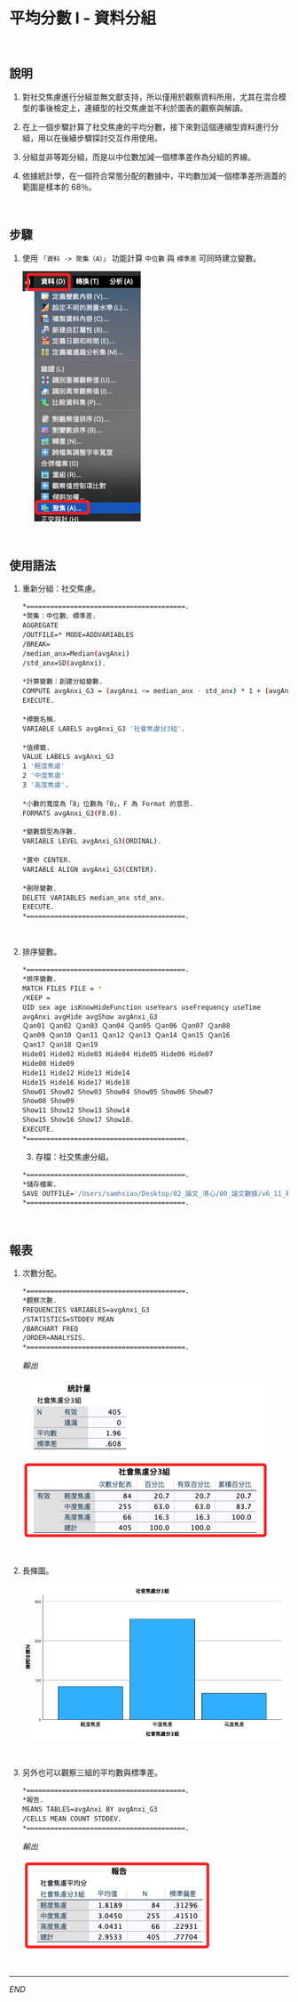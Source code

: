 # 平均分數 I - 資料分組

<br>

## 說明

1. 對社交焦慮進行分組並無文獻支持，所以僅用於觀察資料所用，尤其在混合模型的事後檢定上，連續型的社交焦慮並不利於圖表的觀察與解讀。

2. 在上一個步驟計算了社交焦慮的平均分數，接下來對這個連續型資料進行分組，用以在後續步驟探討交互作用使用。

3. 分組並非等距分組，而是以中位數加減一個標準差作為分組的界線。

4. 依據統計學，在一個符合常態分配的數據中，平均數加減一個標準差所涵蓋的範圍是樣本的 68％。

<br>

## 步驟

1. 使用 `「資料 -> 聚集（A）」` 功能計算 `中位數` 與 `標準差` 可同時建立變數。

    ![](images/img_07.png)

<br>

## 使用語法

1. 重新分組：社交焦慮。

    ```bash
    *========================================.
    *聚集：中位數、標準差.
    AGGREGATE
    /OUTFILE=* MODE=ADDVARIABLES
    /BREAK=
    /median_anx=Median(avgAnxi)
    /std_anx=SD(avgAnxi).

    *計算變數：創建分組變數.
    COMPUTE avgAnxi_G3 = (avgAnxi <= median_anx - std_anx) * 1 + (avgAnxi > median_anx - std_anx & avgAnxi < median_anx + std_anx) * 2 + (avgAnxi >= median_anx + std_anx) * 3.
    EXECUTE.

    *標籤名稱.
    VARIABLE LABELS avgAnxi_G3 '社會焦慮分3組'.

    *值標籤.
    VALUE LABELS avgAnxi_G3 
    1 '輕度焦慮'
    2 '中度焦慮'
    3 '高度焦慮'.

    *小數的寬度為「8」位數為「0」，F 為 Format 的意思.
    FORMATS avgAnxi_G3(F8.0).

    *變數類型為序數.
    VARIABLE LEVEL avgAnxi_G3(ORDINAL).

    *置中 CENTER.
    VARIABLE ALIGN avgAnxi_G3(CENTER).

    *刪除變數.
    DELETE VARIABLES median_anx std_anx.
    EXECUTE.
    *========================================.
    ```

<br>

2. 排序變數。

    ```bash
    *========================================.
    *排序變數.
    MATCH FILES FILE = *
    /KEEP = 
    UID sex age isKnowHideFunction useYears useFrequency useTime 
    avgAnxi avgHide avgShow avgAnxi_G3 
    Ｑan01 Ｑan02 Ｑan03 Ｑan04 Ｑan05 Ｑan06 Ｑan07 Ｑan08 
    Ｑan09 Ｑan10 Ｑan11 Ｑan12 Ｑan13 Ｑan14 Ｑan15 Ｑan16 
    Ｑan17 Ｑan18 Ｑan19 
    Hide01 Hide02 Hide03 Hide04 Hide05 Hide06 Hide07 
    Hide08 Hide09 
    Hide11 Hide12 Hide13 Hide14 
    Hide15 Hide16 Hide17 Hide18 
    Show01 Show02 Show03 Show04 Show05 Show06 Show07 
    Show08 Show09 
    Show11 Show12 Show13 Show14 
    Show15 Show16 Show17 Show18.
    EXECUTE.
    *========================================.
    ```


    3. 存檔：社交焦慮分組。

    ```bash
    *========================================.
    *儲存檔案.
    SAVE OUTFILE='/Users/samhsiao/Desktop/02_論文_清心/00_論文數據/v6_11_社交焦慮分組.sav'.
    *========================================.
    ```

<br>

## 報表

1. 次數分配。

    ```bash
    *========================================.
    *觀察次數.
    FREQUENCIES VARIABLES=avgAnxi_G3
    /STATISTICS=STDDEV MEAN
    /BARCHART FREQ
    /ORDER=ANALYSIS.
    *========================================.
    ```

    _輸出_

    ![](images/img_08.png)

<br>

2. 長條圖。

    ![](images/img_09.png)

<br>

3. 另外也可以觀察三組的平均數與標準差。

    ```bash
    *========================================.
    *報告.
    MEANS TABLES=avgAnxi BY avgAnxi_G3
    /CELLS MEAN COUNT STDDEV.
    *========================================.
    ```

    _輸出_

    ![](images/img_10.png)

<br>

___

_END_